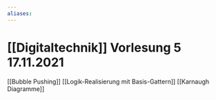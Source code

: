 ```yaml
---
aliases: 
---
```

# [[Digitaltechnik]] Vorlesung 5 17.11.2021
[[Bubble Pushing]]
[[Logik-Realisierung mit Basis-Gattern]]
[[Karnaugh Diagramme]]